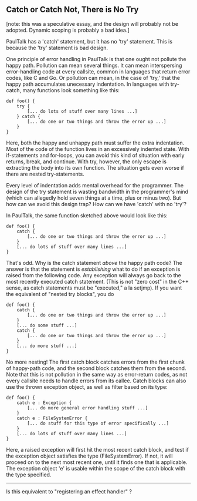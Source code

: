 ## Catch or Catch Not, There is No Try

[note: this was a speculative essay, and the design will probably not be adopted. Dynamic scoping is probably a bad idea.]

PaulTalk has a 'catch' statement, but it has no 'try' statement. This is because the 'try' statement is bad design.

One principle of error handling in PaulTalk is that one ought not pollute the happy path. Pollution can mean several things. It can mean interspersing error-handling code at every callsite, common in languages that return error codes, like C and Go. Or pollution can mean, in the case of 'try,' that the happy path accumulates unecessary indentation. In languages with try-catch, many functions look something like this:

```
def foo() {
	try {
		[... do lots of stuff over many lines ...]
	} catch {
		[... do one or two things and throw the error up ...]
	}
}
```

Here, both the happy and unhappy path must suffer the extra indentation. Most of the code of the function lives in an excessively indented state. With if-statements and for-loops, you can avoid this kind of situation with early returns, break, and continue. With try, however, the only escape is extracting the body into its own function. The situation gets even worse if there are nested try-statements.

Every level of indentation adds mental overhead for the programmer. The design of the try statement is wasting bandwidth in the programmer's mind (which can allegedly hold seven things at a time, plus or minus two). But how can we avoid this design trap? How can we have 'catch' with no 'try'?

In PaulTalk, the same function sketched above would look like this:

```
def foo() {
	catch {
		[... do one or two things and throw the error up ...]
	}
	[... do lots of stuff over many lines ...]
}
```

That's odd. Why is the catch statement *above* the happy path code? The answer is that the statement is *establishing* what to do if an exception is raised from the following code. Any exception will always go back to the most recently executed catch statement. (This is not "zero cost" in the C++ sense, as catch statements must be "executed," a la setjmp). If you want the equivalent of "nested try blocks", you do

```
def foo() {
	catch {
		[... do one or two things and throw the error up ...]
	}
	[... do some stuff ...]
	catch {
		[... do one or two things and throw the error up ...]
	}
	[... do more stuff ...]
}
```

No more nesting! The first catch block catches errors from the first chunk of happy-path code, and the second block catches them from the second. Note that this is not pollution in the same way as error-return codes, as not every callsite needs to handle errors from its callee. Catch blocks can also use the thrown exception object, as well as filter based on its type:

```
def foo() {
	catch e : Exception {
		[... do more general error handling stuff ...]
	}
	catch e : FileSystemError {
		[... do stuff for this type of error specifically ...]
	}
	[... do lots of stuff over many lines ...]
}
```

Here, a raised exception will first hit the most recent catch block, and test if the exception object satisfies the type (FileSystemError). If not, it will proceed on to the next most recent one, until it finds one that is applicable. The exception object 'e' is usable within the scope of the catch block with the type specified.

------------

Is this equivalent to "registering an effect handler" ?
